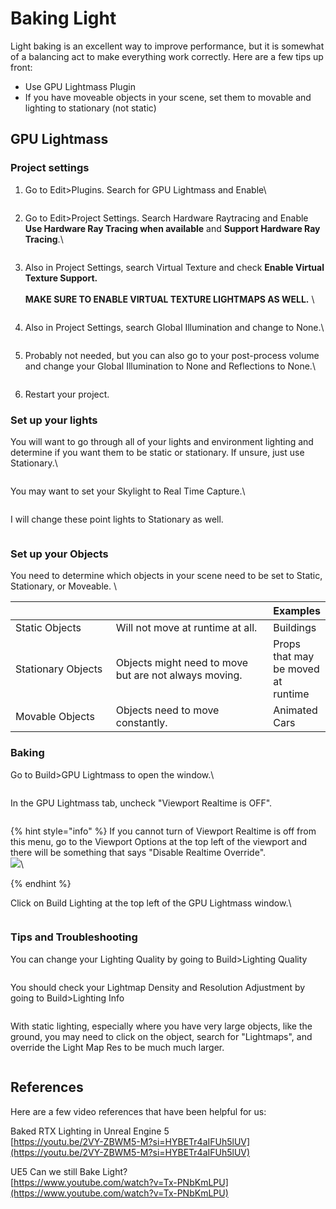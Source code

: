 # Baking Light

Light baking is an excellent way to improve performance, but it is somewhat of a balancing act to make everything work correctly. Here are a few tips up front:

* Use GPU Lightmass Plugin
* If you have moveable objects in your scene, set them to movable and lighting to stationary (not static)

## GPU Lightmass

### Project settings

1.  Go to Edit>Plugins. Search for GPU Lightmass and Enable\


    <figure><img src="../../.gitbook/assets/image (6).png" alt=""><figcaption></figcaption></figure>


2.  Go to Edit>Project Settings. Search Hardware Raytracing and Enable **Use Hardware Ray Tracing when available** and **Support Hardware Ray Tracing**.\


    <figure><img src="../../.gitbook/assets/image (1) (1) (1) (1) (1).png" alt=""><figcaption></figcaption></figure>


3.  Also in Project Settings, search Virtual Texture and check **Enable Virtual Texture Support.** \
    \
    **MAKE SURE TO ENABLE VIRTUAL TEXTURE LIGHTMAPS AS WELL.** \


    <figure><img src="../../.gitbook/assets/image (2) (1) (1) (1) (1).png" alt=""><figcaption></figcaption></figure>


4.  Also in Project Settings, search Global Illumination and change to None.\


    <figure><img src="../../.gitbook/assets/image (4) (1) (1).png" alt=""><figcaption></figcaption></figure>
5.  Probably not needed, but you can also go to your post-process volume and change your Global Illumination to None and Reflections to None.\


    <figure><img src="../../.gitbook/assets/image (3) (1) (1) (1).png" alt=""><figcaption></figcaption></figure>


6. Restart your project.

### Set up your lights

You will want to go through all of your lights and environment lighting and determine if you want them to be static or stationary. If unsure, just use Stationary.\


<figure><img src="../../.gitbook/assets/image (5) (1) (1).png" alt=""><figcaption></figcaption></figure>

You may want to set your Skylight to Real Time Capture.\


<figure><img src="../../.gitbook/assets/image (6) (1).png" alt=""><figcaption></figcaption></figure>

I will change these point lights to Stationary as well.&#x20;

<figure><img src="../../.gitbook/assets/image (7).png" alt=""><figcaption></figcaption></figure>

### Set up your Objects

You need to determine which objects in your scene need to be set to Static, Stationary, or Moveable. \


<table><thead><tr><th width="197"></th><th width="353"></th><th>Examples</th></tr></thead><tbody><tr><td>Static Objects</td><td>Will not move at runtime at all. </td><td>Buildings</td></tr><tr><td>Stationary Objects</td><td>Objects might need to move but are not always moving.</td><td>Props that may be moved at runtime</td></tr><tr><td>Movable Objects</td><td>Objects need to move constantly.</td><td>Animated Cars</td></tr></tbody></table>



### Baking

Go to Build>GPU Lightmass to open the window.\


<figure><img src="../../.gitbook/assets/image (8).png" alt=""><figcaption></figcaption></figure>

In the GPU Lightmass tab, uncheck "Viewport Realtime is OFF".&#x20;

<figure><img src="../../.gitbook/assets/image (9).png" alt=""><figcaption></figcaption></figure>

{% hint style="info" %}
If you cannot turn of Viewport Realtime is off from this menu, go to the Viewport Options at the top left of the viewport and there will be something that says "Disable Realtime Override".\
![](<../../.gitbook/assets/image (11).png>)\

{% endhint %}

Click on Build Lighting at the top left of the GPU Lightmass window.\


<figure><img src="../../.gitbook/assets/image (12).png" alt=""><figcaption></figcaption></figure>

### Tips and Troubleshooting

You can change your Lighting Quality by going to Build>Lighting Quality

<figure><img src="../../.gitbook/assets/image (14).png" alt=""><figcaption></figcaption></figure>

You should check your Lightmap Density and Resolution Adjustment by going to Build>Lighting Info

<figure><img src="../../.gitbook/assets/image (15).png" alt=""><figcaption></figcaption></figure>

With static lighting, especially where you have very large objects, like the ground, you may need to click on the object, search for "Lightmaps", and override the Light Map Res to be much much larger.&#x20;

<figure><img src="../../.gitbook/assets/image (13).png" alt=""><figcaption></figcaption></figure>

## References

Here are a few video references that have been helpful for us:

Baked RTX Lighting in Unreal Engine 5\
[https://youtu.be/2VY-ZBWM5-M?si=HYBETr4aIFUh5lUV](https://youtu.be/2VY-ZBWM5-M?si=HYBETr4aIFUh5lUV)

UE5 Can we still Bake Light?\
[https://www.youtube.com/watch?v=Tx-PNbKmLPU](https://www.youtube.com/watch?v=Tx-PNbKmLPU)

